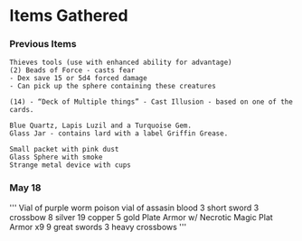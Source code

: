 # Items Gathered

### Previous Items

```
Thieves tools (use with enhanced ability for advantage) 
(2) Beads of Force - casts fear
- Dex save 15 or 5d4 forced damage
- Can pick up the sphere containing these creatures

(14) - “Deck of Multiple things” - Cast Illusion - based on one of the cards. 

Blue Quartz, Lapis Luzil and a Turquoise Gem. 
Glass Jar - contains lard with a label Griffin Grease.  

Small packet with pink dust
Glass Sphere with smoke 
Strange metal device with cups
```


### May 18 

'''
Vial of purple worm poison
vial of assasin blood
3 short sword
3 crossbow
8 silver 19 copper 5 gold
Plate Armor w/ Necrotic Magic
Plat Armor x9
9 great swords
3 heavy crossbows
'''
